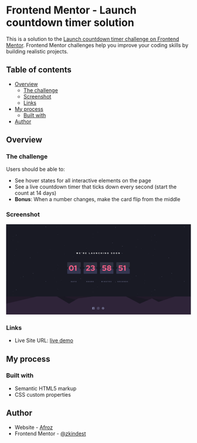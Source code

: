 # Frontend Mentor - Launch countdown timer solution

This is a solution to the [Launch countdown timer challenge on Frontend Mentor](https://www.frontendmentor.io/challenges/launch-countdown-timer-N0XkGfyz-). Frontend Mentor challenges help you improve your coding skills by building realistic projects. 

## Table of contents

- [Overview](#overview)
  - [The challenge](#the-challenge)
  - [Screenshot](#screenshot)
  - [Links](#links)
- [My process](#my-process)
  - [Built with](#built-with)
- [Author](#author)


## Overview

### The challenge

Users should be able to:

- See hover states for all interactive elements on the page
- See a live countdown timer that ticks down every second (start the count at 14 days)
- **Bonus**: When a number changes, make the card flip from the middle

### Screenshot

![developed proto](./images/coded-desktop.png)

### Links

- Live Site URL: [live demo](http://zkindest.github.io/fe-c2-launchdown-timer)

## My process

### Built with

- Semantic HTML5 markup
- CSS custom properties

## Author

- Website - [Afroz](http://zkindest.github.io/)
- Frontend Mentor - [@zkindest](https://www.frontendmentor.io/profile/zkindest)
